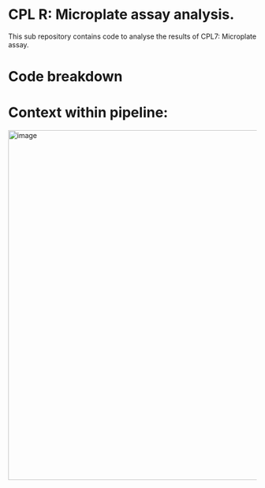 # CPL R: Microplate assay analysis.

This sub repository contains code to analyse the results of CPL7: Microplate assay.

# Code breakdown

# Context within pipeline:
<img width="710" alt="image" src="https://github.com/citizenphage/protocols/assets/101196413/b0786863-7a7c-4229-b739-a0d5f862cabc">
